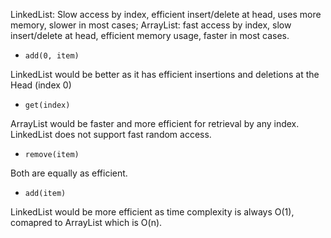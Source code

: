 LinkedList: Slow access by index, efficient insert/delete at head, uses more memory, slower in most cases;
ArrayList: fast access by index, slow insert/delete at head, efficient memory usage, faster in most cases.

+ `add(0, item)`

LinkedList would be better as it has efficient insertions and deletions at the Head (index 0)

+ `get(index)`

ArrayList would be faster and more efficient for retrieval by any index.
LinkedList does not support fast random access.

+ `remove(item)`

Both are equally as efficient.

+ `add(item)`

LinkedList would be more efficient as time complexity is always O(1), comapred
to ArrayList which is O(n). 